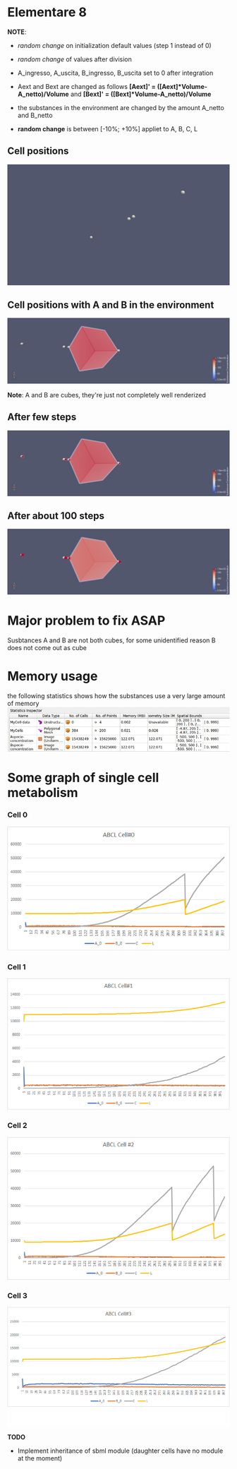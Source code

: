 # Elementare 8

__NOTE__: 

* _random change_ on initialization default values (step 1 instead of 0)
* _random change_ of values after division
* A_ingresso, A_uscita, B_ingresso, B_uscita set to 0 after integration
* Aext and Bext are changed as follows __[Aext]' = ([Aext]*Volume-A_netto)/Volume__ and __[Bext]' = ([Bext]*Volume-A_netto)/Volume__
* the substances in the environment are changed by the amount A_netto and B_netto

* __random change__ is between [-10%; +10%] appliet to A, B, C, L

## Cell positions
![cell_position](datas/positions.png)

## Cell positions with A and B in the environment
![environment](datas/cell_and_substances.jpeg)

__Note__: A and B are cubes, they're just not completely well renderized


## After few steps
![some_step](datas/few_steps.jpeg)

## After about 100 steps
![more_step](datas/more_steps.jpeg)

# Major problem to fix ASAP
Susbtances A and B are not both cubes, for some unidentified reason B does not come out as cube

# Memory usage
the following statistics shows how the substances use a very large amount of memory 
![statistics](datas/statistics.jpg)

# Some graph of single cell metabolism

### Cell 0
![cell0](Cell0.png)

### Cell 1
![cell0](Cell1.png)

### Cell 2
![cell0](Cell2.png)

### Cell 3
![cell0](Cell3.png)


__TODO__  
* Implement inheritance of sbml module (daughter cells have no module at the moment)
